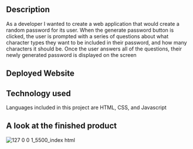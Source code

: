 <password-generator>

## Description ##

As a developer I wanted to create a web application that would create a random password for its user. When the generate password button is clicked, the user is prompted with a series of
questions about what character types they want to be included in their password, and how many characters it should be. Once the user answers all of the questions, their newly generated
password is displayed on the screen

## Deployed Website ##



## Technology used ##

Languages included in this project are HTML, CSS, and Javascript


## A look at the finished product ##
![127 0 0 1_5500_index html](https://github.com/AnnaC0rmier/password-generator/assets/149715329/6aaf59bb-5663-4e80-98da-8387c176fabd)
